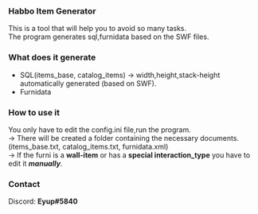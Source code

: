 ### Habbo Item Generator
This is a tool that will help you to avoid so many tasks. <br>
The program generates sql,furnidata based on the SWF files. 

### What does it generate
- SQL(items_base, catalog_items) -> width,height,stack-height automatically generated (based on SWF).
- Furnidata

### How to use it
You only have to edit the config.ini file,run the program.<br>
-> There will be created a folder containing the necessary documents. (items_base.txt, catalog_items.txt, furnidata.xml)<br>
-> If the furni is a **wall-item** or has a **special interaction_type** you have to edit it ***manually***.

### Contact
Discord: **Eyup#5840**

